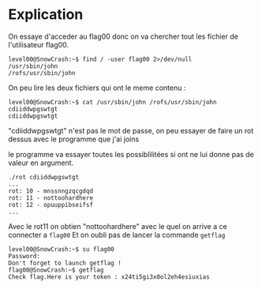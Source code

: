 # Explication

On essaye d'acceder au flag00 donc on va chercher tout les fichier de l'utilisateur flag00.

```
level00@SnowCrash:~$ find / -user flag00 2>/dev/null
/usr/sbin/john
/rofs/usr/sbin/john
```
On peu lire les deux fichiers qui ont le meme contenu :

```
level00@SnowCrash:~$ cat /usr/sbin/john /rofs/usr/sbin/john 
cdiiddwpgswtgt
cdiiddwpgswtgt
```

"cdiiddwpgswtgt" n'est pas le mot de passe, on peu essayer de faire un rot dessus avec le programme que j'ai joins 

le programme va essayer toutes les possiblilitées si ont ne lui donne pas de valeur en argument.
```
./rot cdiiddwpgswtgt
...
rot: 10 - mnssnngzqcgdqd
rot: 11 - nottoohardhere
rot: 12 - opuuppibseifsf
...
```

Avec le rot11 on obtien "nottoohardhere" avec le quel on arrive a ce connecter a `flag00`
Et on oubli pas de lancer la commande `getflag`

```
level00@SnowCrash:~$ su flag00
Password: 
Don't forget to launch getflag !
flag00@SnowCrash:~$ getflag
Check flag.Here is your token : x24ti5gi3x0ol2eh4esiuxias
```
